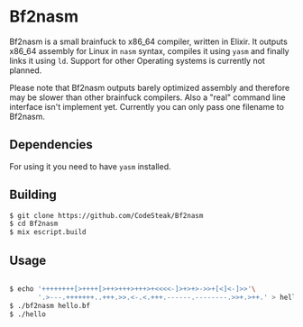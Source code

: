 # Bf2nasm

Bf2nasm is a small brainfuck to x86_64 compiler, written in Elixir. It outputs x86_64
assembly for Linux in `nasm` syntax, compiles it using `yasm` and finally links it using `ld`.
Support for other Operating systems is currently not planned.

Please note that Bf2nasm outputs barely optimized assembly and therefore may be slower
than other brainfuck compilers. Also a "real" command line interface isn't implement yet.
Currently you can only pass one filename to Bf2nasm.

## Dependencies

For using it you need to have `yasm` installed.

## Building
```bash
$ git clone https://github.com/CodeSteak/Bf2nasm
$ cd Bf2nasm
$ mix escript.build
```

## Usage

```bash

$ echo '++++++++[>++++[>++>+++>+++>+<<<<-]>+>+>->>+[<]<-]>>'\
       '.>---.+++++++..+++.>>.<-.<.+++.------.--------.>>+.>++.' > hello.bf
$ ./bf2nasm hello.bf
$ ./hello
```
